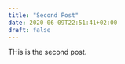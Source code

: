 ```yaml
---
title: "Second Post"
date: 2020-06-09T22:51:41+02:00
draft: false
---
```


THis is the second post.
